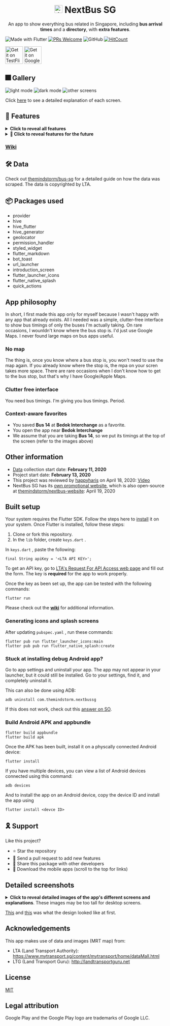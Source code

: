 <h1 align="center"> <img height='25' alt='icon' src='./icons/icon-android.png'/>  NextBus SG</h1><p align="center">An app to show everything bus related in Singapore, including <b>bus arrival times</b> and a <b>directory</b>, with <b>extra features</b>.</p>

![Made with Flutter](https://img.shields.io/badge/Made%20With-Flutter-blue?style=flat-square)
[![PRs Welcome](https://img.shields.io/badge/PRs-welcome-brightgreen.svg?style=flat-square)](http://makeapullrequest.com)
![GitHub](https://img.shields.io/github/license/themindstorm/NextBusSg?style=flat-square)
[![HitCount](http://hits.dwyl.com/themindstorm/NextBusSG.svg)](http://hits.dwyl.com/themindstorm/NextBusSG) 

<a href='https://testflight.apple.com/join/nMWtVks4'><img height="55" alt='Get it on TestFlight' src='./readme-images/badges/testflight.png'/></a>
<a href='https://play.google.com/store/apps/details?id=com.themindstorm.nextbussg&pcampaignid=pcampaignidMKT-Other-global-all-co-prtnr-py-PartBadge-Mar2515-1'><img height="55" alt='Get it on Google Play' src='./readme-images/badges/google_play.png'/></a>
## 🎆 Gallery
![light mode](./readme-images/gallery/1.png)
![dark mode](./readme-images/gallery/2.png)
![other screens](./readme-images/gallery/3.png)

Click [here](https://github.com/themindstorm/NextBusSG#detailed-screenshots) to see a detailed explanation of each screen.

## 🚀 Features

<details>
<summary>
<b>Click to reveal all features</b>
</summary>

- [x] Show the arrival times of buses at stops near the user
  - [x] Show a list of buses not currently in serivce
  - [x] Show if a bus stop is also an MRT station in the search page
  - [x] Show which all bus stops around the user are also MRT stations (~~needs help~~) ([#2](https://github.com/themindstorm/NextBusSG/issues/2))
  - [x] Show the load of buses (green for not crowded ... )
  - [ ] Show timings for college buses (NUS, NTU, SUTD, ... ), although still need to collect data for these (check out [this](https://github.com/themindstorm/singapore-bus) repository for updates)
- [x] Ability to save buses at a particular stop as a favorite
  - [x] Confirm user's action of adding/removing from favorites using bottom sheets
    - [ ] Display a toast when a favorite has been added/removed to notfy the user of their actions
  - [x] Automatically show the arrival time of favorite buses at stops (if user is at stop)
  - [x] Add ability to view all favorites in a ~~popup~~ page
  - [x] Show message prompting user to add a favorite if there are no favorites
  - [x] Custom names for favorites
- [x] Ability to search for bus services, routes, and stops (Search page)
  - [x] See information for each bus stop
  - [x] See information for each bus service
    - [x] See a list of routes for each bus service
  - [ ] See information for each MRT station (unplanned)
- [x] FAQ page to teach users how to use the app
- [x] Onboarding (introduction) pages to show how to use the app
- [x] Third page (settings/options page, should also show tutorial/FAQ on how to use the app)
- [x] Request user location permission on app start
  - [x] Display button to open settings if location permissions denied
- [ ] Add quick actions to go to favorites and MRT map (implemented, but not working on IOS: [#13634](https://github.com/flutter/flutter/issues/13634))
- [x] Theme customization
  - [x] Light/dark theme
    - [ ] Change status bar text color depending on theme
  - [ ] Accent color (unplanned) (~~might not implement~~) (only blue, green, and light blue)
  - [ ] Change font size (unplanned) (might not implement)
- [ ] **THINK OF A MORE CREATIVE NAME.**

</details>

<details>
<summary>
<b>🧨 Click to reveal features for the future</b>
</summary>

- [ ] Graph view for arrival times, rather than just showing numbers (planned, although implementation is difficult)
- [ ] AR navigation
- [ ] Tell users how to get to the nearest bus stop (unplanned)
- [ ] Map view to show the nearest bus stops (unplanned) (might not implement)

</details>

### [Wiki](https://github.com/themindstorm/NextBusSG/wiki)

## 🛠 Data

Check out [themindstorm/bus-sg](https://github.com/themindstorm/bus-sg) for a detailed guide on how the data was scraped. The data is copyrighted by LTA.

## 📦 Packages used

- provider
- hive
- hive_flutter
- hive_generator
- geolocator
- permission_handler
- styled_widget
- flutter_markdown
- bot_toast
- url_launcher
- introduction_screen
- flutter_launcher_icons
- flutter_native_splash
- quick_actions


## App philosophy

In short, I first made this app only for myself because I wasn't happy with any app that already exists. All I needed was a simple, clutter-free interface to show bus timings of only the buses I'm actually taking. On rare occasions, I wounldn't know where the bus stop is. I'd just use Google Maps. I never found large maps on bus apps useful.

### No map
The thing is, once you know where a bus stop is, you won't need to use the map again. If you already know where the stop is, the mpa on your scren takes more space. There are rare occasions when I don't know how to get to the bus stop, but that's why I have Google/Apple Maps.

### Clutter free interface
You need bus timings. I'm giving you bus timings. Period.

### Context-aware favorites
- You saved **Bus 14** at **Bedok Interchange** as a favorite.
- You open the app near **Bedok Interchange**
- We assume that you are taking **Bus 14**, so we put its timings at the top of the screen (refer to the images above)

<!-- <details>
<summary>What makes NextBus SG different from the other apps?</summary>
THe lack of required user interaction. If you've used most other bus timing apps in Singapore, you'll know that you often require a few taps to find the information you're looking for. In addition, the data you want is surrounded by other useless data. NextBus SG solves this problem through location-based favorites: when the app launches, you'll see bus timings for your favorites bus at your favorite stop only if you are nearby, thus reducing the amount of information you have to deal with.
</details>

<details>
<summary>Why isn't there a map to view bus stops near by?</summary>
Simply put, a map takes up valuable screen space and battery. Maps also aren't used by everyone. A map with showing the location of the nearest bus stops is quite useless to someone who uses those bus stops every day. We understand that the lack of a map may make it difficult for users to find a bus stop if they've never seen it before, and we're looking into ways to ease this.
</details> -->

## Other information

- [Data](https://github.com/themindstorm/singapore-bus) collection start date: **February 11, 2020**
- Project start date: **February 13, 2020**
- This project was reviewed by [happyharis](https://github.com/happyharis) on April 18, 2020: [Video](https://www.youtube.com/watch?v=IoueVJmXvsc)
- NextBus SG has its [own promotional website](https://nextbus.now.sh/), which is also open-source at [themindstorm/nextbus-website](https://github.com/themindstorm/nextbus-website): April 19, 2020

## Built setup

Your system requires the Flutter SDK. Follow the steps here to [install](https://flutter.dev/docs/get-started/install) it on your system. Once Flutter is installed, follow these steps:

1. Clone or fork this repository.
2. In the `lib` folder, create `keys.dart` .

In `keys.dart` , paste the following:

```
final String apiKey = '<LTA API KEY>';
```

To get an API key, go to [LTA's Request For API Access web page](https://www.mytransport.sg/content/mytransport/home/dataMall/request-for-api.html) and fill out the form. The key is **required** for the app to work properly.

Once the key as been set up, the app can be tested with the following commands:

```
flutter run
```

Please check out the [**wiki**](https://github.com/themindstorm/NextBusSG/wiki) for additional information.

### Generating icons and splash screens

After updating `pubspec.yaml` , run these commands:

```
flutter pub run flutter_launcher_icons:main
flutter pub pub run flutter_native_splash:create
```

### Stuck at installing debug Android app?

Go to app settings and uninstall your app. The app may not appear in your launcher, but it could still be installed. Go to your settings, find it, and completely uninstall it.

This can also be done using ADB:

```
adb uninstall com.themindstorm.nextbussg
```

If this does not work, check out this [answer on SO](https://stackoverflow.com/questions/53394504/flutter-stuck-at-installing-build-app-outputs-apk-app-apk).

### Build Android APK and appbundle

```
flutter build appbundle
flutter build apk
```

Once the APK has been built, install it on a physcally connected Android device:

```
flutter install
```

If you have multiple devices, you can view a list of Android devices connected using this command:

```
adb devices
```

And to install the app on an Android device, copy the device ID and install the app using

```
flutter install <devce ID>
```

## 🎗 Support
Like this project?

- ⭐️ Star the repository
- 📩 Send a pull request to add new features
- 💌 Share this package with other developers
- 📲 Download the mobile apps (scroll to the top for links)

## Detailed screenshots

<details>

<summary><b>Click to reveal detailed images of the app's different screens and explanations</b>. These images may be too tall for desktop screens.
</summary>

| UI | Description |
| - | - |
| ![onboard view](./readme-images/detailed/onboarding.png) | **Onboarding screen**, where the user is asked for the location permission |
| ![main page](./readme-images/detailed/main-page.png) | **Main page**, where users see a list of bus stops near them (and favorites), and see their respective bus arrival timings |
| ![favorites prompt](./readme-images/detailed/favorites-prompt.png) | Users are prompted to confirm |
| ![favorites view](./readme-images/detailed/favorites.png) | **Favorites** that are close to the user are show on the main page |
| ![search view](./readme-images/detailed/search.png) | **Search page** |
| ![bus stop view](./readme-images/detailed/stop-view.png) | **Bus stop details** page |
| ![bus service view](./readme-images/detailed/bus-service.png) | Bus service details page |
| ![More page](./readme-images/detailed/more-page.png) | **More page**, where users can change settings and see some more features |
| ![dark view](./readme-images/detailed/dark-showcase.png) | 🌙 **Dark theme** |
| ![rename](./readme-images/detailed/rename.png) | Bus stops can be renamed (renamed bus stops in italics) |
| ![quick actions](./readme-images/detailed/quick-actions.png) | **Quick actions!** These do not seem to be working on iOS at the moment: [#13634](https://github.com/flutter/flutter/issues/13634). |

</details>


[This](https://imgur.com/a/8QOCKBy) and [this](https://imgur.com/a/wXQWfeq) was what the design looked like at first.

## Acknowledgements

This app makes use of data and images (MRT map) from:

- LTA (Land Transport Authority): https://www.mytransport.sg/content/mytransport/home/dataMall.html
- LTG (Land Transport Guru): http://landtransportguru.net

## License

[MIT](https://github.com/themindstorm/NextBusSG/blob/master/LICENSE)

## Legal attribution

Google Play and the Google Play logo are trademarks of Google LLC.
